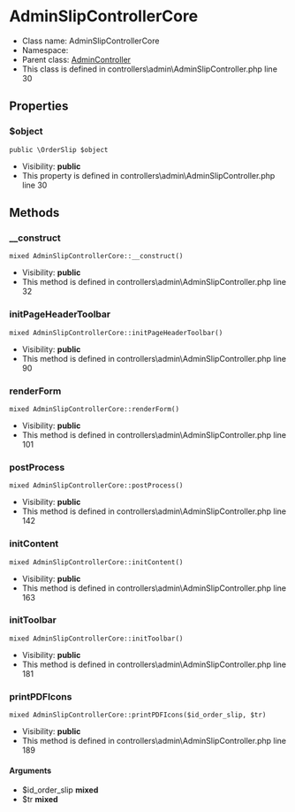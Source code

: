AdminSlipControllerCore
===============






* Class name: AdminSlipControllerCore
* Namespace: 
* Parent class: [AdminController](AdminControllerCore)
* This class is defined in controllers\admin\AdminSlipController.php line 30





Properties
----------


### $object

    public \OrderSlip $object





* Visibility: **public**
* This property is defined in controllers\admin\AdminSlipController.php line 30


Methods
-------


### __construct

    mixed AdminSlipControllerCore::__construct()





* Visibility: **public**
* This method is defined in controllers\admin\AdminSlipController.php line 32




### initPageHeaderToolbar

    mixed AdminSlipControllerCore::initPageHeaderToolbar()





* Visibility: **public**
* This method is defined in controllers\admin\AdminSlipController.php line 90




### renderForm

    mixed AdminSlipControllerCore::renderForm()





* Visibility: **public**
* This method is defined in controllers\admin\AdminSlipController.php line 101




### postProcess

    mixed AdminSlipControllerCore::postProcess()





* Visibility: **public**
* This method is defined in controllers\admin\AdminSlipController.php line 142




### initContent

    mixed AdminSlipControllerCore::initContent()





* Visibility: **public**
* This method is defined in controllers\admin\AdminSlipController.php line 163




### initToolbar

    mixed AdminSlipControllerCore::initToolbar()





* Visibility: **public**
* This method is defined in controllers\admin\AdminSlipController.php line 181




### printPDFIcons

    mixed AdminSlipControllerCore::printPDFIcons($id_order_slip, $tr)





* Visibility: **public**
* This method is defined in controllers\admin\AdminSlipController.php line 189


#### Arguments
* $id_order_slip **mixed**
* $tr **mixed**


